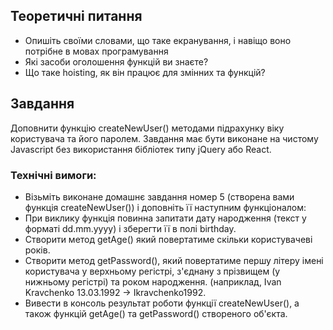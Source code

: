 ## Теоретичні питання

-   Опишіть своїми словами, що таке екранування, і навіщо воно потрібне в мовах програмування
-   Які засоби оголошення функцій ви знаєте?
-   Що таке hoisting, як він працює для змінних та функцій?

## Завдання

Доповнити функцію createNewUser() методами підрахунку віку користувача та його паролем. Завдання має бути виконане на чистому Javascript без використання бібліотек типу jQuery або React.

### Технічні вимоги:

-   Візьміть виконане домашнє завдання номер 5 (створена вами функція createNewUser()) і доповніть її наступним функціоналом:
-   При виклику функція повинна запитати дату народження (текст у форматі dd.mm.yyyy) і зберегти її в полі birthday.
-   Створити метод getAge() який повертатиме скільки користувачеві років.
-   Створити метод getPassword(), який повертатиме першу літеру імені користувача у верхньому регістрі, з'єднану з прізвищем (у нижньому регістрі) та роком народження. (наприклад, Ivan Kravchenko 13.03.1992 → Ikravchenko1992.
-   Вивести в консоль результат роботи функції createNewUser(), а також функцій getAge() та getPassword() створеного об'єкта.
